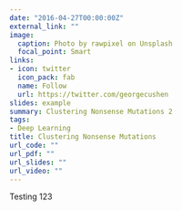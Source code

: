 ```yaml
---
date: "2016-04-27T00:00:00Z"
external_link: ""
image:
  caption: Photo by rawpixel on Unsplash
  focal_point: Smart
links:
- icon: twitter
  icon_pack: fab
  name: Follow
  url: https://twitter.com/georgecushen
slides: example
summary: Clustering Nonsense Mutations 2
tags:
- Deep Learning
title: Clustering Nonsense Mutations
url_code: ""
url_pdf: ""
url_slides: ""
url_video: ""
---
```


Testing 123